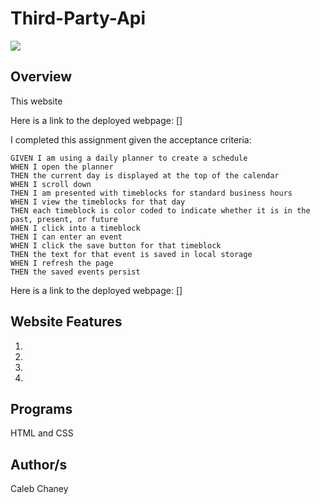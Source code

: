# Third-Party-Api

![](/image2/screenshot.png)

## Overview
This website

Here is a link to the deployed webpage: []

I completed this assignment given the acceptance criteria: 

```
GIVEN I am using a daily planner to create a schedule
WHEN I open the planner
THEN the current day is displayed at the top of the calendar
WHEN I scroll down
THEN I am presented with timeblocks for standard business hours
WHEN I view the timeblocks for that day
THEN each timeblock is color coded to indicate whether it is in the past, present, or future
WHEN I click into a timeblock
THEN I can enter an event
WHEN I click the save button for that timeblock
THEN the text for that event is saved in local storage
WHEN I refresh the page
THEN the saved events persist
```

Here is a link to the deployed webpage: []

## Website Features
1) 
2) 
3) 
4)


## Programs 
HTML and CSS

## Author/s
Caleb Chaney
